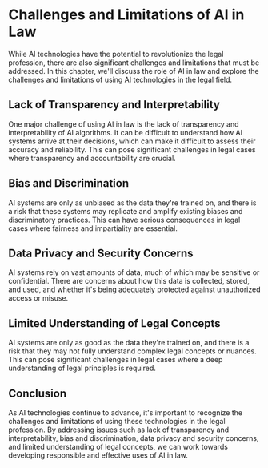 Challenges and Limitations of AI in Law
=====================================================================

While AI technologies have the potential to revolutionize the legal profession, there are also significant challenges and limitations that must be addressed. In this chapter, we'll discuss the role of AI in law and explore the challenges and limitations of using AI technologies in the legal field.

Lack of Transparency and Interpretability
-----------------------------------------

One major challenge of using AI in law is the lack of transparency and interpretability of AI algorithms. It can be difficult to understand how AI systems arrive at their decisions, which can make it difficult to assess their accuracy and reliability. This can pose significant challenges in legal cases where transparency and accountability are crucial.

Bias and Discrimination
-----------------------

AI systems are only as unbiased as the data they're trained on, and there is a risk that these systems may replicate and amplify existing biases and discriminatory practices. This can have serious consequences in legal cases where fairness and impartiality are essential.

Data Privacy and Security Concerns
----------------------------------

AI systems rely on vast amounts of data, much of which may be sensitive or confidential. There are concerns about how this data is collected, stored, and used, and whether it's being adequately protected against unauthorized access or misuse.

Limited Understanding of Legal Concepts
---------------------------------------

AI systems are only as good as the data they're trained on, and there is a risk that they may not fully understand complex legal concepts or nuances. This can pose significant challenges in legal cases where a deep understanding of legal principles is required.

Conclusion
----------

As AI technologies continue to advance, it's important to recognize the challenges and limitations of using these technologies in the legal profession. By addressing issues such as lack of transparency and interpretability, bias and discrimination, data privacy and security concerns, and limited understanding of legal concepts, we can work towards developing responsible and effective uses of AI in law.
